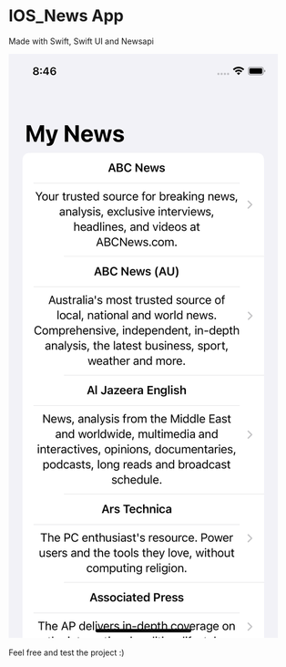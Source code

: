 # IOS_News App

Made with Swift, Swift UI and Newsapi

![alt text](simulator_screenshot_EC7B76B6-685E-4AAB-BA32-121B6DF34985.png)

Feel free and test the project :)

